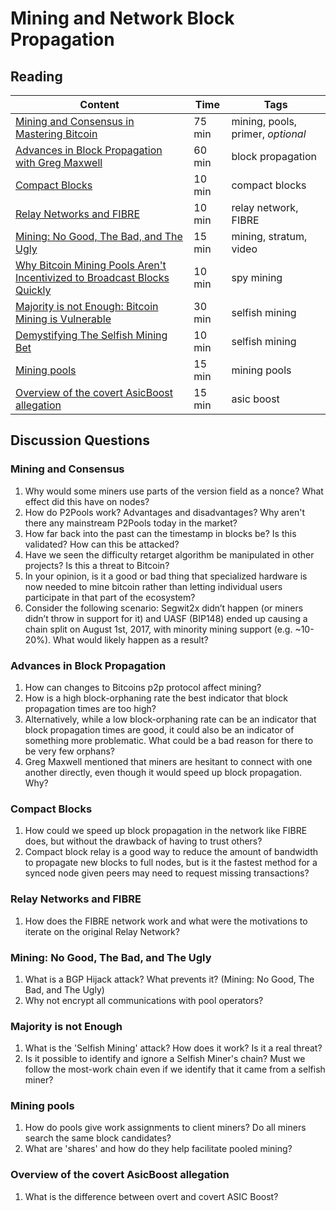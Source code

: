 # Mining and Network Block Propagation

## Reading

| Content                                                            | Time       | Tags                    |
|--------------------------------------------------------------------|------------|-------------------------|
[Mining and Consensus in Mastering Bitcoin](https://github.com/bitcoinbook/bitcoinbook/blob/f8b883dcd4e3d1b9adf40fed59b7e898fbd9241f/ch10.asciidoc) | 75 min | mining, pools, primer, *optional* |
[Advances in Block Propagation with Greg Maxwell](https://diyhpl.us/wiki/transcripts/gmaxwell-2017-11-27-advances-in-block-propagation/) | 60 min | block propagation |
[Compact Blocks](https://bitcoincore.org/en/2016/06/07/compact-blocks-faq/) | 10 min | compact blocks |
[Relay Networks and FIBRE](https://bluematt.bitcoin.ninja/2016/07/07/relay-networks/) | 10 min | relay network, FIBRE |
[Mining: No Good, The Bad, and The Ugly](https://www.youtube.com/watch?v=k_z-FBAil6k) | 15 min | mining, stratum, video |
[Why Bitcoin Mining Pools Aren't Incentivized to Broadcast Blocks Quickly](https://bitcoinmagazine.com/articles/why-bitcoin-mining-pools-aren-t-incentivized-to-broadcast-blocks-quickly-1475249510/) | 10 min | spy mining |
[Majority is not Enough: Bitcoin Mining is Vulnerable](https://www.cs.cornell.edu/~ie53/publications/btcProcFC.pdf) | 30 min | selfish mining |
[Demystifying The Selfish Mining Bet](https://eklitzke.org/demystifying-the-selfish-mining-bet) | 10 min | selfish mining |
[Mining pools](https://en.wikipedia.org/wiki/Mining_pool) | 15 min | mining pools |
[Overview of the covert AsicBoost allegation](https://blog.bitmex.com/an-overview-of-the-covert-asicboost-allegation-2/) | 15 min | asic boost |

## Discussion Questions

### Mining and Consensus

1. Why would some miners use parts of the version field as a nonce? What effect did this have on nodes?
1. How do P2Pools work? Advantages and disadvantages? Why aren't there any mainstream P2Pools today in the market?
1. How far back into the past can the timestamp in blocks be? Is this validated? How can this be attacked?
1. Have we seen the difficulty retarget algorithm be manipulated in other projects? Is this a threat to Bitcoin?
1. In your opinion, is it a good or bad thing that specialized hardware is now needed to mine bitcoin rather than letting individual users participate in that part of the ecosystem?
1. Consider the following scenario: Segwit2x didn’t happen (or miners didn’t throw in support for it) and UASF (BIP148) ended up causing a chain split on August 1st, 2017, with minority mining support (e.g. ~10-20%). What would likely happen as a result?

### Advances in Block Propagation

1. How can changes to Bitcoins p2p protocol affect mining?
1. How is a high block-orphaning rate the best indicator that block propagation times are too high?
1. Alternatively, while a low block-orphaning rate can be an indicator that block propagation times are good, it could also be an indicator of something more problematic. What could be a bad reason for there to be very few orphans?
1. Greg Maxwell mentioned that miners are hesitant to connect with one another directly, even though it would speed up block propagation. Why?

### Compact Blocks

1. How could we speed up block propagation in the network like FIBRE does, but without the drawback of having to trust others?
1. Compact block relay is a good way to reduce the amount of bandwidth to propagate new blocks to full nodes, but is it the fastest method for a synced node given peers may need to request missing transactions?

### Relay Networks and FIBRE

1. How does the FIBRE network work and what were the motivations to iterate on the original Relay Network?

### Mining: No Good, The Bad, and The Ugly

1. What is a BGP Hijack attack? What prevents it? (Mining: No Good, The Bad, and The Ugly)
1. Why not encrypt all communications with pool operators?

### Majority is not Enough

1. What is the 'Selfish Mining' attack? How does it work? Is it a real threat?
1. Is it possible to identify and ignore a Selfish Miner's chain? Must we follow the most-work chain even if we identify that it came from a selfish miner?

### Mining pools

1. How do pools give work assignments to client miners? Do all miners search the same block candidates?
1. What are 'shares' and how do they help facilitate pooled mining?

### Overview of the covert AsicBoost allegation

1. What is the difference between overt and covert ASIC Boost?
